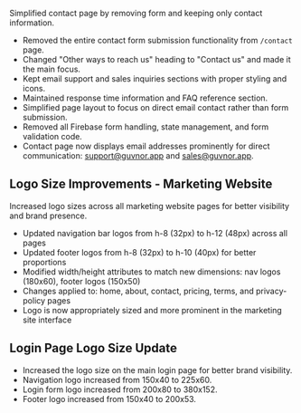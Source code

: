 Simplified contact page by removing form and keeping only contact information.

- Removed the entire contact form submission functionality from `/contact` page.
- Changed "Other ways to reach us" heading to "Contact us" and made it the main focus.
- Kept email support and sales inquiries sections with proper styling and icons.
- Maintained response time information and FAQ reference section.
- Simplified page layout to focus on direct email contact rather than form submission.
- Removed all Firebase form handling, state management, and form validation code.
- Contact page now displays email addresses prominently for direct communication: support@guvnor.app and sales@guvnor.app. 

## Logo Size Improvements - Marketing Website

Increased logo sizes across all marketing website pages for better visibility and brand presence.

- Updated navigation bar logos from h-8 (32px) to h-12 (48px) across all pages
- Updated footer logos from h-8 (32px) to h-10 (40px) for better proportions
- Modified width/height attributes to match new dimensions: nav logos (180x60), footer logos (150x50)
- Changes applied to: home, about, contact, pricing, terms, and privacy-policy pages
- Logo is now appropriately sized and more prominent in the marketing site interface 

## Login Page Logo Size Update

- Increased the logo size on the main login page for better brand visibility.
- Navigation logo increased from 150x40 to 225x60.
- Login form logo increased from 200x80 to 380x152.
- Footer logo increased from 150x40 to 200x53. 